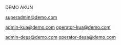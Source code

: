 DEMO AKUN 

superadmin@demo.com

admin-kua@demo.com
operator-kua@demo.com

admin-desa@demo.com
operator-desa@demo.com
